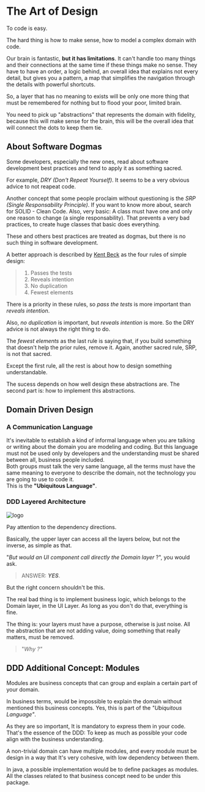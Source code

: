 # The Art of Design 

To code is easy. 

The hard thing is how to make sense, how to model a complex domain with code. 

Our brain is fantastic, **but it has limitations**. It can't handle too many things and their connections at the same time if these things make no sense. They have to have an order, a logic behind, an overall idea that explains not every detail, but gives you a pattern, a map that simplifies the navigation through the details with powerful shortcuts. 

So, a layer that has no meaning to exists will be only one more thing that must be remembered for nothing but to flood your poor, limited brain. 

You need to pick up "abstractions" that represents the domain with fidelity, because this will make sense for the brain, this will be the overall idea that will connect the dots to keep them tie.

## About Software Dogmas

Some developers, especially the new ones, read about software development best practices and tend to apply it as something sacred.

For example, _DRY (Don't Repeat Yourself)_. It seems to be a very obvious advice to not reapeat code. 

Another concept that some people proclaim without questioning is the _SRP (Single Responsability Principle)_. If you want to know more about, search for SOLID - Clean Code. Also, very basic: A class must have one and only one reason to change (a single responsability). That prevents a very bad practices, to create huge classes that basic does everything.

These and others best practices are treated as dogmas, but there is no such thing in software development.

A better approach is described by [Kent Beck](https://martinfowler.com/bliki/BeckDesignRules.html) as the four rules of simple design:

>  1. Passes the tests
>  2. Reveals intention
>  3. No duplication
>  4. Fewest elements

There is a priority in these rules, so _pass the tests_ is more important than _reveals intention_. 

Also, _no duplication_ is important, but _reveals intention_ is more. So the DRY advice is not always the right thing to do.

The _fewest elements_ as the last rule is saying that, if you build something that doesn't help the prior rules, remove it. Again, another sacred rule, SRP, is not that sacred.

Except the first rule, all the rest is about how to design something understandable.

The sucess depends on how well design these abstractions are. The second part is: how to implement this abstractions.


## Domain Driven Design

### A Communication Language

It's inevitable to establish a kind of informal language when you are talking or writing about the domain you are modeling and coding. But this language must not be used only by developers and the understanding must be shared between all, business people included.  
Both groups must talk the very same language, all the terms must have the same meaning to everyone to describe the domain, not the technology you are going to use to code it.   
This is the **"Ubiquitous Language"**.


### DDD Layered Architecture
![logo](https://www.citerus.se/wp-content/uploads/2019/07/dddlayers.png "DD")

Pay attention to the dependency directions. 

Basically, the upper layer can access all the layers below, but not the inverse, as simple as that.

"_But would an UI component call directly the Domain layer_ ?", you would ask. 

> ANSWER: _**YES**_. 

But the right concern shouldn't be this.

The real bad thing is to implement business logic, which belongs to the Domain layer, in the UI Layer. As long as you don't do that, everything is fine.

The thing is: your layers must have a purpose, otherwise is just noise. All the abstraction that are not adding value, doing something that really matters, must be removed. 

> "_Why ?"_

## DDD Additional Concept: Modules

Modules are business concepts that can group and explain a 
certain part of your domain. 

In business terms, would be impossible to explain the domain without mentioned this business concepts. Yes, this is part of the   _"Ubiquitous Language"_.

As they are so important, It is mandatory to express them in your code. That's the essence of the DDD: To keep as much as possible your code align with the business understanding.

A non-trivial domain can have multiple modules, and every module must be design in a way that It's very cohesive, with low dependency between them. 

In java, a possible implementation would be to define packages as modules. All the classes related to that business concept need to be under this package.

